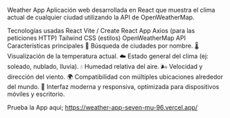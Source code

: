 
Weather App
Aplicación web desarrollada en React que muestra el clima actual de cualquier ciudad utilizando la API de OpenWeatherMap.

Tecnologías usadas
React
Vite / Create React App
Axios (para las peticiones HTTP)
Tailwind CSS (estilos)
OpenWeatherMap API
Características principales
🔎 Búsqueda de ciudades por nombre.
🌡️ Visualización de la temperatura actual.
☁️ Estado general del clima (ej: soleado, nublado, lluvia).
💧 Humedad relativa del aire.
🌬️ Velocidad y dirección del viento.
🌍 Compatibilidad con múltiples ubicaciones alrededor del mundo.
🎨 Interfaz moderna y responsiva, optimizada para dispositivos móviles y escritorio.

Prueba la App aqui; https://weather-app-seven-mu-96.vercel.app/

